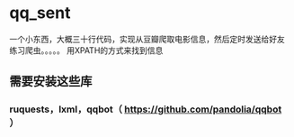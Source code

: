 # qq_sent
一个小东西，大概三十行代码，实现从豆瓣爬取电影信息，然后定时发送给好友
练习爬虫。。。。。
用XPATH的方式来找到信息

## 需要安装这些库

### ruquests，lxml，qqbot（ https://github.com/pandolia/qqbot ）
